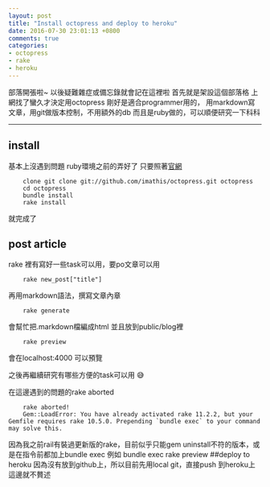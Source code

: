 ```yaml
---
layout: post
title: "Install octopress and deploy to heroku"
date: 2016-07-30 23:01:13 +0800
comments: true
categories:
- octopress
- rake
- heroku
---
```

部落開張啦~
以後疑難雜症或備忘錄就會記在這裡啦
首先就是架設這個部落格
上網找了蠻久才決定用octopress
剛好是適合programmer用的，
用markdown寫文章，用git做版本控制，不用額外的db
而且是ruby做的，可以順便研究一下科科

---
## install
基本上沒遇到問題
ruby環境之前的弄好了
只要照著[官網](http://octopress.org/docs/setup/)

        clone git clone git://github.com/imathis/octopress.git octopress
        cd octopress
        bundle install
        rake install
就完成了
## post article
rake 裡有寫好一些task可以用，要po文章可以用

		rake new_post["title"]
再用markdown語法，撰寫文章內章

		rake generate
會幫忙把.markdown檔編成html
並且放到public/blog裡

		rake preview
會在localhost:4000 可以預覽

之後再繼續研究有哪些方便的task可以用 😅

在這邊遇到的問題的rake aborted

		rake aborted!
		Gem::LoadError: You have already activated rake 11.2.2, but your Gemfile requires rake 10.5.0. Prepending `bundle exec` to your command may solve this.
因為我之前rail有裝過更新版的rake，目前似乎只能gem uninstall不符的版本，或是在指令前都加上bundle exec
例如
        bundle exec rake preview
##deploy to heroku
因為沒有放到github上，所以目前先用local git，直接push 到heroku上
這邊就不贅述


